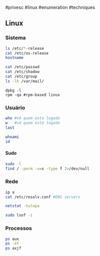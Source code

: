 #privesc #linux #enumeration #techniques 

## Linux

### Sistema

```bash
ls /etc/*-release
cat /etc/os-release
hostname
```

```bash
cat /etc/passwd
cat /etc/shadow
cat /etc/group
ls -lh /var/mail/
```

```shell
dpkg -l
rpm -qa #rpm-based linux
```

### Usuário

```sh
who #vê quem esta logado
w   #vê quem está logado
last
```

```sh
whoami
id
```

#### Sudo

```sh
sudo -l
find / -perm -u=s -type f 2>/dev/null
```
### Rede

```sh
ip a
cat /etc/resolv.conf #DNS servers
```

```sh
netstat -tulnpa
```

```sh
sudo lsof -i
```

### Processos

```sh
ps aux
ps -ef
ps axjf
```

